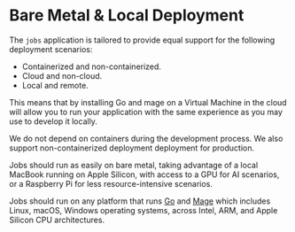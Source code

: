 # Bare Metal & Local Deployment

The `jobs` application is tailored to provide equal support for the following deployment scenarios:

- Containerized and non-containerized.
- Cloud and non-cloud.
- Local and remote.

This means that by installing Go and mage on a Virtual Machine in the cloud will allow you to run your application with the same experience as you may use to develop it locally.

We do not depend on containers during the development process. We also support non-containerized deployment deployment for production.

Jobs should run as easily on bare metal, taking advantage of a local MacBook running on Apple Silicon, with access to a GPU for AI scenarios, or a Raspberry Pi for less resource-intensive scenarios.

Jobs should run on any platform that runs [Go](https://golang.org/) and [Mage](https://magefile.org/) which includes Linux, macOS, Windows operating systems, across Intel, ARM, and Apple Silicon CPU architectures.
